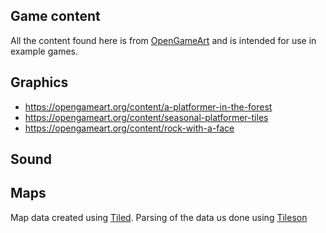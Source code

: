 ## Game content

All the content found here is from [OpenGameArt](https://opengameart.org) and is intended for use in example games.

## Graphics
- https://opengameart.org/content/a-platformer-in-the-forest
- https://opengameart.org/content/seasonal-platformer-tiles
- https://opengameart.org/content/rock-with-a-face

## Sound

## Maps

Map data created using [Tiled](https://www.mapeditor.org). Parsing of the data us done using [Tileson](https://github.com/SSBMTonberry/tileson) 
